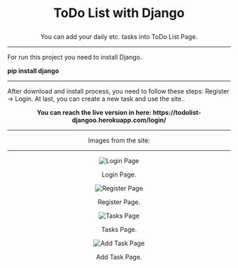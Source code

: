 # <p align = "center"> ToDo List with Django </p>

<p align = "center"> You can add your daily etc. tasks into ToDo List Page.</p>

<hr>
<p>For run this project you need to install Django.</p>

<b>pip install django</b>
<hr>

<p>After download and install process, you need to follow these steps: Register -> Login. At last, you can create a new task and use the site..</p>
<p align = "center" target:"_blank"><b> You can reach the live version in here: https://todolist-djangoo.herokuapp.com/login/ </b></p>

<hr>

<p align = "center"> Images from the site:</p>

<hr>

<p align="center">
  <img src="https://user-images.githubusercontent.com/70581331/197388097-dd58308d-3e40-414c-b006-07b467bef10f.png" alt="Login Page"/>
</p>
<p align = "center"> Login Page.</p>
<p align="center">
  <img src="https://user-images.githubusercontent.com/70581331/197388139-df54706c-a150-4662-aec2-2d3244b47c6c.png" alt="Register Page"/>
</p>
<p align = "center"> Register Page.</p>
<p align="center">
  <img src="https://user-images.githubusercontent.com/70581331/197388147-cffa96fc-7b7f-46e0-bb5d-e33fd9578a94.png" alt="Tasks Page"/>
</p>
<p align = "center"> Tasks Page.</p>
<p align="center">
  <img src="https://user-images.githubusercontent.com/70581331/197388162-8f56b4f0-d895-419f-9936-922d993a4c31.png" alt="Add Task Page"/>
</p>
<p align = "center"> Add Task Page.</p>
